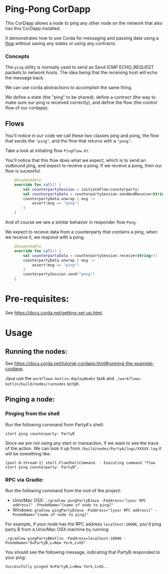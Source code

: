 # Ping-Pong CorDapp

This CorDapp allows a node to ping any other node on the network that also has this CorDapp installed.

It demonstrates how to use Corda for messaging and passing data using a [flow](https://docs.corda.net/docs/corda-os/flow-state-machines.html#flow-sessions) without saving any states or using any contracts.


### Concepts


The `ping` utility is normally used to send an Send ICMP ECHO_REQUEST packets to network hosts. The idea being that the receiving host will echo the message back.

We can use corda abstractions to accomplish the same thing.

We define a state (the "ping" to be shared), define a contract (the way to make sure our ping is received correctly), and define the flow (the control flow of our cordapp).


## Flows

You'll notice in our code we call these two classes ping and pong, the flow that sends the `"ping"`, and the flow that returns with a `"pong"`.


Take a look at initiating flow `PingFlow.kt`.

You'll notice that this flow does what we expect, which is to send an outbound ping, and expect to receive a pong. If we receive a pong, then our flow is sucessful.

```kotlin
    @Suspendable
    override fun call() {
        val counterpartySession = initiateFlow(counterparty)
        val counterpartyData = counterpartySession.sendAndReceive<String>("ping")
        counterpartyData.unwrap { msg ->
            assert(msg == "pong")
        }
    }
```


And of course we see a similar behavior in responder flow `Pong`.

We expect to receive data from a counterparty that contains a ping, when we receive it, we respond with a pong.

```kotlin
    @Suspendable
    override fun call() {
        val counterpartyData = counterpartySession.receive<String>()
        counterpartyData.unwrap { msg ->
            assert(msg == "ping")
        }
        counterpartySession.send("pong")
    }
```



# Pre-requisites:

See https://docs.corda.net/getting-set-up.html.

# Usage

## Running the nodes:

See https://docs.corda.net/tutorial-cordapp.html#running-the-example-cordapp.

Java use the `workflows-kotlin:deployNodes` task and `./workflows-kotlin/build/nodes/runnodes` script.

## Pinging a node:


### Pinging from the shell
Run the following command from PartyA's shell:
```
start ping counterparty: PartyB
```
Since we are not using any start or transaction, if we want to see the trace of the action. We can look it up from `/build/nodes/PartyA/logs/XXXXX.log` it will be something like:
```
[pool-8-thread-1] shell.FlowShellCommand. - Executing command "flow start ping counterparty: PartyB",
```


### RPC via Gradle:

Run the following command from the root of the project:

* Unix/Mac OSX: `./gradlew pingPartyBJava -Paddress="[your RPC address]" -PnodeName="[name of node to ping]"`
* Windows: `gradlew pingPartyBJava -Paddress="[your RPC address]" -PnodeName="[name of node to ping]"`

For example, if your node has the RPC address `localhost:10006`, you'd ping party B from a
Unix/Mac OSX machine by running:

    ./gradlew pingPartyBKotlin -Paddress=localhost:10006 -PnodeName="O=PartyB,L=New York,C=US"

You should see the following message, indicating that PartyB responded to your ping:

    Successfully pinged O=PartyB,L=New York,C=US..

